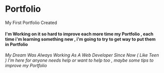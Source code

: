 # Portfolio
 My First Portfolio Created 

#### I'm Working on it so hard to improve each more time my Portfolio , each time i'm learning something new , i'm going to try to get way to put them in Portfolio
*My Dream Was Always Working As A Web Developer Since Now ( Like Teen )*
*I'm here for anyone needs help or want to help too , maybe some tips to improve my Portfolio*
